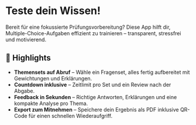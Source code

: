 # Teste dein Wissen!

Bereit für eine fokussierte Prüfungsvorbereitung? Diese App hilft dir, Multiple-Choice-Aufgaben effizient zu trainieren – transparent, stressfrei und motivierend.

## 🌟 Highlights

- **Themensets auf Abruf** – Wähle ein Fragenset, alles fertig aufbereitet mit Gewichtungen und Erklärungen.
- **Countdown inklusive** – Zeitlimit pro Set und ein Review nach der Abgabe.
- **Feedback in Sekunden** – Richtige Antworten, Erklärungen und eine kompakte Analyse pro Thema.
- **Export zum Mitnehmen** – Speichere dein Ergebnis als PDF inklusive QR-Code für einen schnellen Wiederaufgriff.
